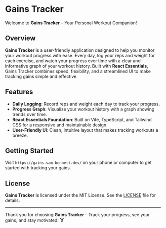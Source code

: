 # Gains Tracker

Welcome to **Gains Tracker** – Your Personal Workout Companion!

## Overview

**Gains Tracker** is a user-friendly application designed to help you monitor your workout progress with ease. Every day, log your reps and weight for each exercise, and watch your progress over time with a clear and informative graph of your workout history. Built with **React Essentials**, Gains Tracker combines speed, flexibility, and a streamlined UI to make tracking gains simple and effective.

## Features

- **Daily Logging**: Record reps and weight each day to track your progress.
- **Progress Graph**: Visualize your workout history with a graph showing trends over time.
- **React Essentials Foundation**: Built on Vite, TypeScript, and Tailwind CSS for a responsive and maintainable design.
- **User-Friendly UI**: Clean, intuitive layout that makes tracking workouts a breeze.

## Getting Started

Visit `https://gains.sam-bennett.dev/` on your phone or computer to get started with tracking your gains.

## License

**Gains Tracker** is licensed under the MIT License. See the [LICENSE](LICENSE.txt) file for details.

---

Thank you for choosing **Gains Tracker** – Track your progress, see your gains, and stay motivated! 🏋️
